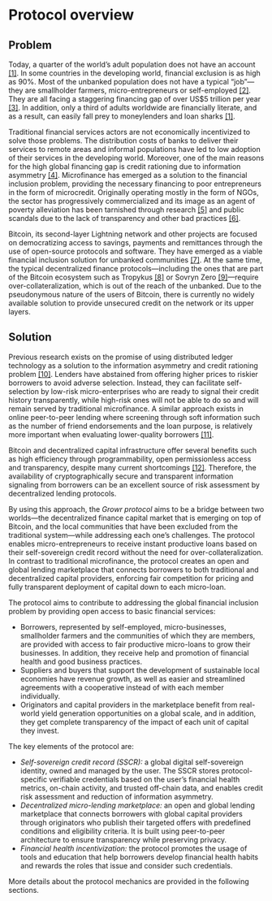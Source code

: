 # Protocol overview

## Problem

Today, a quarter of the world’s adult population does not have an account [[1]](#ref1). In some countries in the developing world, financial exclusion is as high as 90%. Most of the unbanked population does not have a typical “job”—they are smallholder farmers, micro-entrepreneurs or self-employed [[2]](#ref2). They are all facing a staggering financing gap of over US$5 trillion per year [[3]](#ref3). In addition, only a third of adults worldwide are financially literate, and as a result, can easily fall prey to moneylenders and loan sharks [[1]](#ref1).

Traditional financial services actors are not economically incentivized to solve those problems. The distribution costs of banks to deliver their services to remote areas and informal populations have led to low adoption of their services in the developing world. Moreover, one of the main reasons for the high global financing gap is credit rationing due to information asymmetry [[4]](#ref4). Microfinance has emerged as a solution to the financial inclusion problem, providing the necessary financing to poor entrepreneurs in the form of microcredit. Originally operating mostly in the form of NGOs, the sector has progressively commercialized and its image as an agent of poverty alleviation has been tarnished through research [[5]](#ref5) and public scandals due to the lack of transparency and other bad practices [[6]](#ref6).

Bitcoin, its second-layer Lightning network and other projects are focused on democratizing access to savings, payments and remittances through the use of open-source protocols and software. They have emerged as a viable financial inclusion solution for unbanked communities [[7]](#ref7). At the same time, the typical decentralized finance protocols—including the ones that are part of the Bitcoin ecosystem such as Tropykus [[8]](#ref8) or Sovryn Zero [[9]](#ref9)—require over-collateralization, which is out of the reach of the unbanked. Due to the pseudonymous nature of the users of Bitcoin, there is currently no widely available solution to provide unsecured credit on the network or its upper layers.

## Solution

Previous research exists on the promise of using distributed ledger technology as a solution to the information asymmetry and credit rationing problem [[10]](#ref10). Lenders have abstained from offering higher prices to riskier borrowers to avoid adverse selection. Instead, they can facilitate self-selection by low-risk micro-enterprises who are ready to signal their credit history transparently, while high-risk ones will not be able to do so and will remain served by traditional microfinance. A similar approach exists in online peer-to-peer lending where screening through soft information such as the number of friend endorsements and the loan purpose, is relatively more important when evaluating lower-quality borrowers [[11]](#ref11).

Bitcoin and decentralized capital infrastructure offer several benefits such as high efficiency through programmability, open permissionless access and transparency, despite many current shortcomings [[12]](#ref12). Therefore, the availability of cryptographically secure and transparent information signaling from borrowers can be an excellent source of risk assessment by decentralized lending protocols.

By using this approach, the _Growr protocol_ aims to be a bridge between two worlds—the decentralized finance capital market that is emerging on top of Bitcoin, and the local communities that have been excluded from the traditional system—while addressing each one’s challenges. The protocol enables micro-entrepreneurs to receive instant productive loans based on their self-sovereign credit record without the need for over-collateralization. In contrast to traditional microfinance, the protocol creates an open and global lending marketplace that connects borrowers to both traditional and decentralized capital providers, enforcing fair competition for pricing and fully transparent deployment of capital down to each micro-loan.

The protocol aims to contribute to addressing the global financial inclusion problem by providing open access to basic financial services:


* Borrowers, represented by self-employed, micro-businesses, smallholder farmers and the communities of which they are members, are provided with access to fair productive micro-loans to grow their businesses. In addition, they receive help and promotion of financial health and good business practices.
* Suppliers and buyers that support the development of sustainable local economies have revenue growth, as well as easier and streamlined agreements with a cooperative instead of with each member individually.
* Originators and capital providers in the marketplace benefit from real-world yield generation opportunities on a global scale, and in addition, they get complete transparency of the impact of each unit of capital they invest.

The key elements of the protocol are:


* _Self-sovereign credit record (SSCR):_ a global digital self-sovereign identity, owned and managed by the user. The SSCR stores protocol-specific verifiable credentials based on the user’s financial health metrics, on-chain activity, and trusted off-chain data, and enables credit risk assessment and reduction of information asymmetry.
* _Decentralized micro-lending marketplace:_ an open and global lending marketplace that connects borrowers with global capital providers through originators who publish their targeted offers with predefined conditions and eligibility criteria. It is built using peer-to-peer architecture to ensure transparency while preserving privacy.
* _Financial health incentivization:_ the protocol promotes the usage of tools and education that help borrowers develop financial health habits and rewards the roles that issue and consider such credentials.

More details about the protocol mechanics are provided in the following sections.

<div style="page-break-after: always;"></div>

